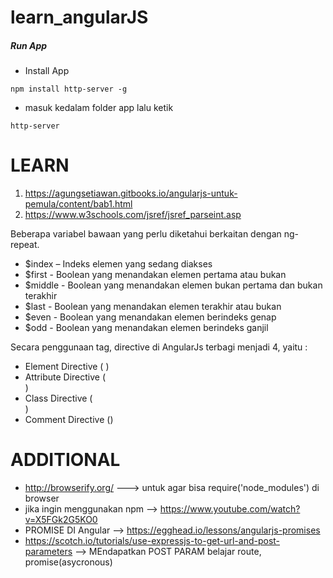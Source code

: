 # learn_angularJS
<h5>Run App</h5>

- Install App

```
npm install http-server -g
```

- masuk kedalam folder app lalu ketik 

```
http-server
```

# LEARN

1. https://agungsetiawan.gitbooks.io/angularjs-untuk-pemula/content/bab1.html
2. https://www.w3schools.com/jsref/jsref_parseint.asp

Beberapa variabel bawaan yang perlu diketahui berkaitan dengan ng-repeat.
- $index – Indeks elemen yang sedang diakses
- $first - Boolean yang menandakan elemen pertama atau bukan
- $middle - Boolean yang menandakan elemen bukan pertama dan bukan terakhir
- $last - Boolean yang menandakan elemen terakhir atau bukan
- $even - Boolean yang menandakan elemen berindeks genap
- $odd - Boolean yang menandakan elemen berindeks ganjil

Secara penggunaan tag, directive di AngularJs terbagi menjadi 4, yaitu :
- Element Directive (<my-directive></my-directive> )
- Attribute Directive (<div my-directive></div>)
- Class Directive (<div class="my-directive"></div>)
- Comment Directive (<!--directive:my-directive-->)


# ADDITIONAL
- http://browserify.org/ ---> untuk agar bisa require('node_modules') di browser
- jika ingin menggunakan npm --> https://www.youtube.com/watch?v=X5FGk2G5KO0
- PROMISE DI Angular --> https://egghead.io/lessons/angularjs-promises
- https://scotch.io/tutorials/use-expressjs-to-get-url-and-post-parameters --> MEndapatkan POST PARAM 
belajar route, promise(asycronous)
